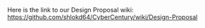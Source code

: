Here is the link to our Design Proposal wiki: https://github.com/shlokd64/CyberCentury/wiki/Design-Proposal
